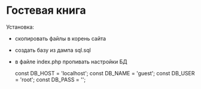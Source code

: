 # Гостевая книга
Установка:

- скопировать файлы в корень сайта

- создать базу из дампа sql.sql

- в файле index.php пропивать настройки БД

    const DB_HOST = 'localhost';
    const DB_NAME = 'guest';
    const DB_USER = 'root';
    const DB_PASS = '';

